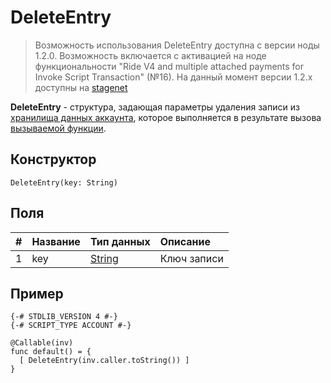 # DeleteEntry

> Возможность использования DeleteEntry доступна с версии ноды 1.2.0. Возможность включается с активацией на ноде функциональности "Ride V4 and multiple attached payments for Invoke Script Transaction" (№16).
На данный момент версии 1.2.x доступны на [stagenet](/ru/blockchain/blockchain-network/stage-network)

**DeleteEntry** - cтруктура, задающая параметры удаления записи из [хранилища данных аккаунта](/ru/blockchain/account/account-data-storage), которое выполняется в результате вызова [вызываемой функции](/ru/ride/functions/callable-function).

## Конструктор

`DeleteEntry(key: String)`

## Поля

|   #   | Название | Тип данных | Описание |
| :--- | :--- | :--- | :--- |
| 1 | key | [String](/ru/ride/data-types/string) | Ключ записи |

## Пример

```ride
{-# STDLIB_VERSION 4 #-}
{-# SCRIPT_TYPE ACCOUNT #-}
    
@Callable(inv)
func default() = {
  [ DeleteEntry(inv.caller.toString()) ]
}
```
